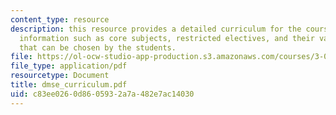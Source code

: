 ```yaml
---
content_type: resource
description: this resource provides a detailed curriculum for the course and contains
  information such as core subjects, restricted electives, and their various combinations
  that can be chosen by the students.
file: https://ol-ocw-studio-app-production.s3.amazonaws.com/courses/3-012-fundamentals-of-materials-science-fall-2005/c83ee0260d8605932a7a482e7ac14030_dmse_curriculum.pdf
file_type: application/pdf
resourcetype: Document
title: dmse_curriculum.pdf
uid: c83ee026-0d86-0593-2a7a-482e7ac14030
---
```

